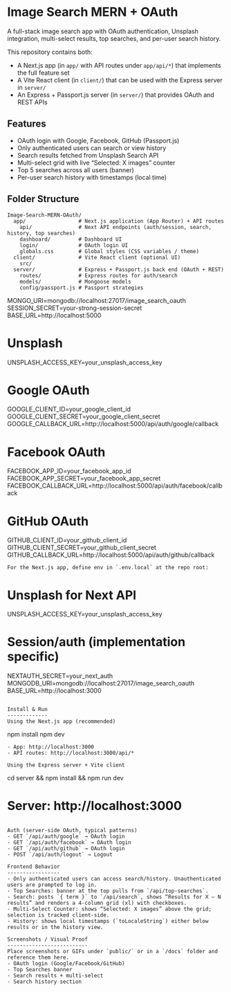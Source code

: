 Image Search MERN + OAuth
=================================

A full-stack image search app with OAuth authentication, Unsplash integration, multi-select results, top searches, and per-user search history.

This repository contains both:
- A Next.js app (in `app/` with API routes under `app/api/*`) that implements the full feature set
- A Vite React client (in `client/`) that can be used with the Express server in `server/`
- An Express + Passport.js server (in `server/`) that provides OAuth and REST APIs

Features
--------
- OAuth login with Google, Facebook, GitHub (Passport.js)
- Only authenticated users can search or view history
- Search results fetched from Unsplash Search API
- Multi-select grid with live “Selected: X images” counter
- Top 5 searches across all users (banner)
- Per-user search history with timestamps (local time)

Folder Structure
----------------
```
Image-Search-MERN-OAuth/
  app/                 # Next.js application (App Router) + API routes
    api/               # Next API endpoints (auth/session, search, history, top searches)
    dashboard/         # Dashboard UI
    login/             # OAuth login UI
    globals.css        # Global styles (CSS variables / theme)
  client/              # Vite React client (optional UI)
    src/
  server/              # Express + Passport.js back end (OAuth + REST)
    routes/            # Express routes for auth/search
    models/            # Mongoose models
    config/passport.js # Passport strategies
```

MONGO_URI=mongodb://localhost:27017/image_search_oauth
SESSION_SECRET=your-strong-session-secret
BASE_URL=http://localhost:5000

# Unsplash
UNSPLASH_ACCESS_KEY=your_unsplash_access_key

# Google OAuth
GOOGLE_CLIENT_ID=your_google_client_id
GOOGLE_CLIENT_SECRET=your_google_client_secret
GOOGLE_CALLBACK_URL=http://localhost:5000/api/auth/google/callback

# Facebook OAuth
FACEBOOK_APP_ID=your_facebook_app_id
FACEBOOK_APP_SECRET=your_facebook_app_secret
FACEBOOK_CALLBACK_URL=http://localhost:5000/api/auth/facebook/callback

# GitHub OAuth
GITHUB_CLIENT_ID=your_github_client_id
GITHUB_CLIENT_SECRET=your_github_client_secret
GITHUB_CALLBACK_URL=http://localhost:5000/api/auth/github/callback
```
For the Next.js app, define env in `.env.local` at the repo root:
```
# Unsplash for Next API
UNSPLASH_ACCESS_KEY=your_unsplash_access_key

# Session/auth (implementation specific)
NEXTAUTH_SECRET=your_next_auth
MONGODB_URI=mongodb://localhost:27017/image_search_oauth
BASE_URL=http://localhost:3000
```

Install & Run
-------------
Using the Next.js app (recommended)
```
npm install
npm dev
```
- App: http://localhost:3000
- API routes: http://localhost:3000/api/*

Using the Express server + Vite client
```
cd server && npm install && npm run dev
# Server: http://localhost:3000
```

Auth (server-side OAuth, typical patterns)
- GET `/api/auth/google` → OAuth login
- GET `/api/auth/facebook` → OAuth login
- GET `/api/auth/github` → OAuth login
- POST `/api/auth/logout` → Logout

Frontend Behavior
-----------------
- Only authenticated users can access search/history. Unauthenticated users are prompted to log in.
- Top Searches: banner at the top pulls from `/api/top-searches`.
- Search: posts `{ term }` to `/api/search`, shows “Results for X — N results” and renders a 4-column grid (xl) with checkboxes.
- Multi-Select Counter: shows “Selected: X images” above the grid; selection is tracked client-side.
- History: shows local timestamps (`toLocaleString`) either below results or in the history view.

Screenshots / Visual Proof
--------------------------
Place screenshots or GIFs under `public/` or in a `/docs` folder and reference them here.
- OAuth login (Google/Facebook/GitHub)
- Top Searches banner
- Search results + multi-select
- Search history section
